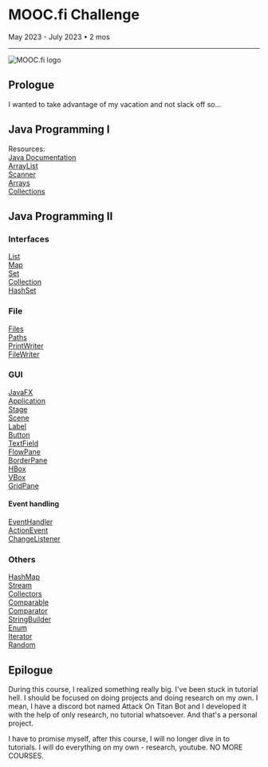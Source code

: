 # MOOC.fi Challenge
May 2023 - July 2023 • 2 mos
<hr> 

![MOOC.fi logo](https://www.mooc.fi/_next/static/media/moocfi.029e0aab.svg)
## Prologue
I wanted to take advantage of my vacation and not slack off so...

## Java Programming I
Resources: <br />
[Java Documentation](https://docs.oracle.com/javase/8/docs/api/) <br />
[ArrayList](https://docs.oracle.com/javase/8/docs/api/java/util/ArrayList.html) <br />
[Scanner](https://docs.oracle.com/javase/8/docs/api/java/util/Scanner.html) <br />
[Arrays](https://docs.oracle.com/javase/8/docs/api/java/util/Arrays.html) <br />
[Collections](https://docs.oracle.com/javase/8/docs/api/java/util/Collections.html)
## Java Programming II
### Interfaces
[List](https://docs.oracle.com/javase/8/docs/api/java/util/List.html) <br />
[Map](https://docs.oracle.com/javase/8/docs/api/java/util/Map.html) <br />
[Set](https://docs.oracle.com/javase/8/docs/api/java/util/Set.html) <br />
[Collection](https://docs.oracle.com/javase/8/docs/api/java/util/Collection.html) <br />
[HashSet](https://docs.oracle.com/javase/8/docs/api/java/util/HashSet.html)
### File
[Files](https://docs.oracle.com/javase/8/docs/api/java/nio/file/Files.html) <br />
[Paths](https://docs.oracle.com/javase/8/docs/api/java/nio/file/Paths.html) <br />
[PrintWriter](https://docs.oracle.com/javase/8/docs/api/java/io/PrintWriter.html) <br />
[FileWriter](https://docs.oracle.com/javase/8/docs/api/java/io/FileWriter.html)
### GUI
[JavaFX](https://docs.oracle.com/javase/8/javafx/user-interface-tutorial/) <br />
[Application](https://docs.oracle.com/javase/8/javafx/api/javafx/application/Application.html) <br />
[Stage](https://docs.oracle.com/javase/8/javafx/api/javafx/stage/Stage.html) <br />
[Scene](https://docs.oracle.com/javase/8/javafx/api/javafx/scene/Scene.html) <br />
[Label](https://docs.oracle.com/javase/8/javafx/api/javafx/scene/control/Label.html) <br />
[Button](https://docs.oracle.com/javase/8/javafx/api/javafx/scene/control/Button.html) <br />
[TextField](https://docs.oracle.com/javase/8/javafx/api/javafx/scene/control/TextField.html) <br />
[FlowPane](https://docs.oracle.com/javase/8/javafx/api/javafx/scene/layout/FlowPane.html) <br />
[BorderPane](https://docs.oracle.com/javase/8/javafx/api/javafx/scene/layout/BorderPane.html) <br />
[HBox](https://docs.oracle.com/javase/8/javafx/api/javafx/scene/layout/HBox.html) <br />
[VBox](https://docs.oracle.com/javase/8/javafx/api/javafx/scene/layout/VBox.html) <br />
[GridPane](https://docs.oracle.com/javafx/2/api/javafx/scene/layout/GridPane.html)
#### Event handling
[EventHandler](https://docs.oracle.com/javase/8/javafx/api/javafx/event/EventHandler.html) <br />
[ActionEvent](https://docs.oracle.com/javase/8/javafx/api/javafx/event/ActionEvent.html) <br />
[ChangeListener](https://docs.oracle.com/javafx/2/api/javafx/beans/value/ChangeListener.html)
### Others
[HashMap](https://docs.oracle.com/javase/8/docs/api/java/util/HashMap.html) <br />
[Stream](https://docs.oracle.com/javase/8/docs/api/java/util/stream/Stream.html) <br />
[Collectors](https://docs.oracle.com/javase/8/docs/api/java/util/stream/Collectors.html) <br />
[Comparable](https://docs.oracle.com/javase/8/docs/api/java/lang/Comparable.html) <br />
[Comparator](https://docs.oracle.com/javase/8/docs/api/java/util/Comparator.html) <br />
[StringBuilder](https://docs.oracle.com/javase/8/docs/api/java/lang/StringBuilder.html) <br />
[Enum](https://docs.oracle.com/javase/tutorial/java/javaOO/enum.html) <br />
[Iterator](https://docs.oracle.com/javase/8/docs/api/java/util/Iterator.html) <br />
[Random](https://docs.oracle.com/javase/8/docs/api/java/util/Random.html)
## Epilogue
During this course, I realized something really big. I've been stuck in tutorial hell. I should be focused on doing projects and doing research on my own. I mean, I have a discord bot named Attack On Titan Bot and I developed it with the help of only research, no tutorial whatsoever. And that's a personal project. <br />

I have to promise myself, after this course, I will no longer dive in to tutorials. I will do everything on my own - research, youtube. NO MORE COURSES.

